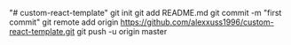 "# custom-react-template"  git init git add README.md git commit -m "first commit" git remote add origin https://github.com/alexxuss1996/custom-react-template.git git push -u origin master
